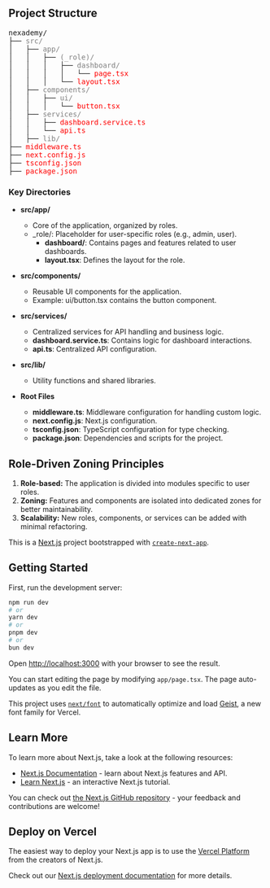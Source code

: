 ## Project Structure


<!-- 📂 **nexademy/**   -->
<!-- ├── 📂 **src/**   -->
<!-- │   ├── 📂 **app/**   -->
<!-- │   │   ├── 📂 **(_role)**   -->
<!-- │   │   │   ├── 📂 **dashboard/**   -->
<!-- │   │   │   │   └── 📄 **page.tsx**   -->
<!-- │   │   │   └── 📄 **layout.tsx**   -->
<!-- │   ├── 📂 **components/**   -->
<!-- │   │   ├── 📂 **ui/**   -->
<!-- │   │   │   └── 📄 **button.tsx**   -->
<!-- │   ├── 📂 **services/**   -->
<!-- │   │   ├── 📄 **dashboard.service.ts**   -->
<!-- │   │   └── 📄 **api.ts**   -->
<!-- │   ├── 📂 **lib/**   -->
<!-- ├── 📄 **middleware.ts**   -->
<!-- ├── 📄 **next.config.js**   -->
<!-- ├── 📄 **tsconfig.json**   -->
<!-- ├── 📄 **package.json**   -->

<pre>
nexademy/
├── <span style="color: gray;">src/</span>
│   ├── <span style="color: gray;">app/</span>
│   │   ├── <span style="color: gray;">(_role)/</span>
│   │   │   ├── <span style="color: gray;">dashboard/</span>
│   │   │   │   └── <span style="color: red;">page.tsx</span>
│   │   │   └── <span style="color: red;">layout.tsx</span>
│   ├── <span style="color: gray;">components/</span>
│   │   ├── <span style="color: gray;">ui/</span>
│   │   │   └── <span style="color: red;">button.tsx</span>
│   ├── <span style="color: gray;">services/</span>
│   │   ├── <span style="color: red;">dashboard.service.ts</span>
│   │   └── <span style="color: red;">api.ts</span>
│   ├── <span style="color: gray;">lib/</span>
├── <span style="color: red;">middleware.ts</span>
├── <span style="color: red;">next.config.js</span>
├── <span style="color: red;">tsconfig.json</span>
├── <span style="color: red;">package.json</span>
</pre>





### Key Directories

- **src/app/**
  - Core of the application, organized by roles.
  - _role/: Placeholder for user-specific roles (e.g., admin, user).
    - **dashboard/**: Contains pages and features related to user dashboards.
    - **layout.tsx**: Defines the layout for the role.

- **src/components/**
  - Reusable UI components for the application.
  - Example: ui/button.tsx contains the button component.

- **src/services/**
  - Centralized services for API handling and business logic.
  - **dashboard.service.ts**: Contains logic for dashboard interactions.
  - **api.ts**: Centralized API configuration.

- **src/lib/**
  - Utility functions and shared libraries.

- **Root Files**
  - **middleware.ts**: Middleware configuration for handling custom logic.
  - **next.config.js**: Next.js configuration.
  - **tsconfig.json**: TypeScript configuration for type checking.
  - **package.json**: Dependencies and scripts for the project.

## Role-Driven Zoning Principles

1. **Role-based:** The application is divided into modules specific to user roles.
2. **Zoning:** Features and components are isolated into dedicated zones for better maintainability.
3. **Scalability:** New roles, components, or services can be added with minimal refactoring.

This is a [Next.js](https://nextjs.org) project bootstrapped with [`create-next-app`](https://nextjs.org/docs/app/api-reference/cli/create-next-app).

## Getting Started

First, run the development server:

```bash
npm run dev
# or
yarn dev
# or
pnpm dev
# or
bun dev
```

Open [http://localhost:3000](http://localhost:3000) with your browser to see the result.

You can start editing the page by modifying `app/page.tsx`. The page auto-updates as you edit the file.

This project uses [`next/font`](https://nextjs.org/docs/app/building-your-application/optimizing/fonts) to automatically optimize and load [Geist](https://vercel.com/font), a new font family for Vercel.

## Learn More

To learn more about Next.js, take a look at the following resources:

- [Next.js Documentation](https://nextjs.org/docs) - learn about Next.js features and API.
- [Learn Next.js](https://nextjs.org/learn) - an interactive Next.js tutorial.

You can check out [the Next.js GitHub repository](https://github.com/vercel/next.js) - your feedback and contributions are welcome!

## Deploy on Vercel

The easiest way to deploy your Next.js app is to use the [Vercel Platform](https://vercel.com/new?utm_medium=default-template&filter=next.js&utm_source=create-next-app&utm_campaign=create-next-app-readme) from the creators of Next.js.

Check out our [Next.js deployment documentation](https://nextjs.org/docs/app/building-your-application/deploying) for more details.
